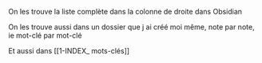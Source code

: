 
On les trouve la liste complète dans la colonne de droite dans Obsidian

On les trouve aussi dans un dossier que j ai créé moi même, note par note, ie mot-clé par mot-clé

Et aussi dans [[1-INDEX_ mots-clés]]

